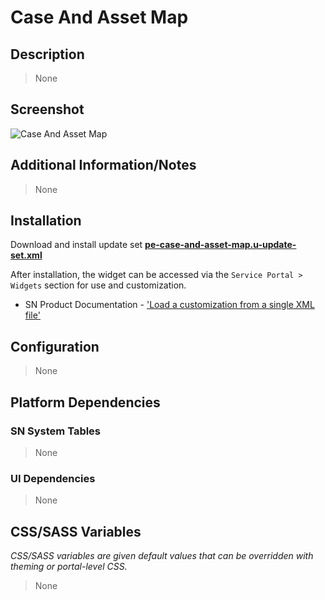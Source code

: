 # Case And Asset Map

## Description

> None

## Screenshot

![Case And Asset Map](https://raw.githubusercontent.com/platform-experience/serviceportal-widget-library/master/src/pe-case-and-asset-map/images/pe-case-and-asset-map.png)

## Additional Information/Notes

> None

## Installation

Download and install update set **[pe-case-and-asset-map.u-update-set.xml](https://github.com/platform-experience/serviceportal-widget-library/blob/master/src/pe-case-and-asset-map/pe-case-and-asset-map.u-update-set.xml)**

After installation, the widget can be accessed via the `Service Portal > Widgets` section for use and customization.

* SN Product Documentation - ['Load a customization from a single XML file'](https://docs.servicenow.com/bundle/kingston-application-development/page/build/system-update-sets/task/t_SaveAnUpdateSetAsAnXMLFile.html)

## Configuration

> None

## Platform Dependencies

### SN System Tables

> None

### UI Dependencies

> None

## CSS/SASS Variables

_CSS/SASS variables are given default values that can be overridden with theming or portal-level CSS._

> None
